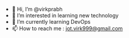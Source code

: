 - 👋 Hi, I’m @virkprabh
- 👀 I’m interested in learning new technology
- 🌱 I’m currently learning DevOps
- 📫 How to reach me : jot.virk999@gmail.com

<!---
virkprabh/virkprabh is a ✨ special ✨ repository because its `README.md` (this file) appears on your GitHub profile.
You can click the Preview link to take a look at your changes.
--->
